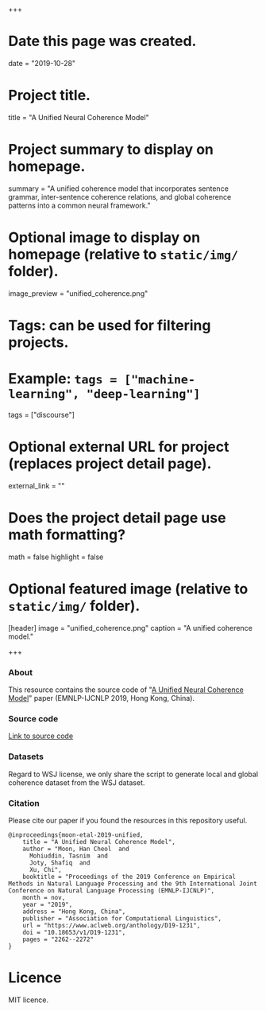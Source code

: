 +++
# Date this page was created.
date = "2019-10-28"

# Project title.
title = "A Unified Neural Coherence Model"

# Project summary to display on homepage.
summary = "A unified coherence model that incorporates sentence grammar, inter-sentence coherence relations, and global coherence patterns into a common neural framework."

# Optional image to display on homepage (relative to `static/img/` folder).
image_preview = "unified_coherence.png"

# Tags: can be used for filtering projects.
# Example: `tags = ["machine-learning", "deep-learning"]`
tags = ["discourse"]

# Optional external URL for project (replaces project detail page).
external_link = ""

# Does the project detail page use math formatting?
math = false
highlight = false
# Optional featured image (relative to `static/img/` folder).
[header]
image = "unified_coherence.png"
caption = "A unified coherence model."

+++

### About
This resource contains the source code of "[A Unified Neural Coherence Model](https://arxiv.org/abs/1805.02275)" paper (EMNLP-IJCNLP 2019, Hong Kong, China).
<br>
### Source code
[Link to source code](https://github.com/ntunlpsg/unified-coherence)

### Datasets
Regard to WSJ license, we only share the script to generate local and global coherence dataset from the WSJ dataset.

### Citation
Please cite our paper if you found the resources in this repository useful.
```
@inproceedings{moon-etal-2019-unified,
    title = "A Unified Neural Coherence Model",
    author = "Moon, Han Cheol  and
      Mohiuddin, Tasnim  and
      Joty, Shafiq  and
      Xu, Chi",
    booktitle = "Proceedings of the 2019 Conference on Empirical Methods in Natural Language Processing and the 9th International Joint Conference on Natural Language Processing (EMNLP-IJCNLP)",
    month = nov,
    year = "2019",
    address = "Hong Kong, China",
    publisher = "Association for Computational Linguistics",
    url = "https://www.aclweb.org/anthology/D19-1231",
    doi = "10.18653/v1/D19-1231",
    pages = "2262--2272"
}
```

# Licence
MIT licence.
